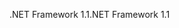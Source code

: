 <span data-ttu-id="e76e7-101">.NET Framework 1.1</span><span class="sxs-lookup"><span data-stu-id="e76e7-101">.NET Framework 1.1</span></span>